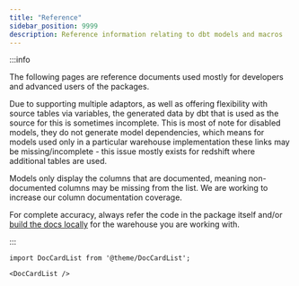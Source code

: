 ```yaml
---
title: "Reference"
sidebar_position: 9999
description: Reference information relating to dbt models and macros
---
```


:::info

The following pages are reference documents used mostly for developers and advanced users of the packages. 

Due to supporting multiple adaptors, as well as offering flexibility with source tables via variables, the generated data by dbt that is used as the source for this is sometimes incomplete. This is most of note for disabled models, they do not generate model dependencies, which means for models used only in a particular warehouse implementation these links may be missing/incomplete - this issue mostly exists for redshift where additional tables are used.

Models only display the columns that are documented, meaning non-documented columns may be missing from the list. We are working to increase our column documentation coverage.

For complete accuracy, always refer the code in the package itself and/or [build the docs locally](https://docs.getdbt.com/reference/commands/cmd-docs) for the warehouse you are working with.

:::

```mdx-code-block
import DocCardList from '@theme/DocCardList';

<DocCardList />
```
